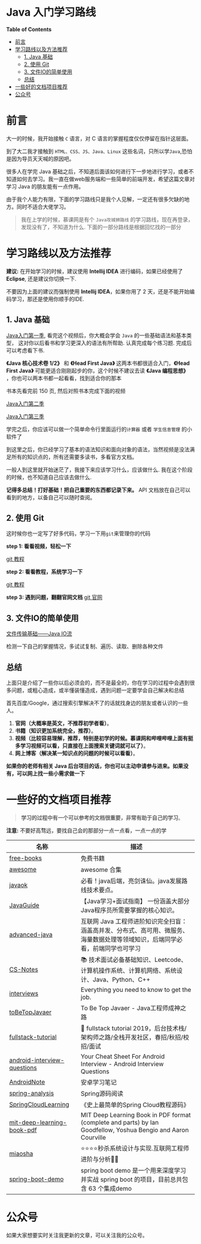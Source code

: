 <h1> Java 入门学习路线 </h1>

**Table of Contents**

- [前言](#%e5%89%8d%e8%a8%80)
- [学习路线以及方法推荐](#%e5%ad%a6%e4%b9%a0%e8%b7%af%e7%ba%bf%e4%bb%a5%e5%8f%8a%e6%96%b9%e6%b3%95%e6%8e%a8%e8%8d%90)
  - [1. Java 基础](#1-java-%e5%9f%ba%e7%a1%80)
  - [2. 使用 Git](#2-%e4%bd%bf%e7%94%a8-git)
  - [3. 文件IO的简单使用](#3-%e6%96%87%e4%bb%b6io%e7%9a%84%e7%ae%80%e5%8d%95%e4%bd%bf%e7%94%a8)
  - [总结](#%e6%80%bb%e7%bb%93)
- [一些好的文档项目推荐](#%e4%b8%80%e4%ba%9b%e5%a5%bd%e7%9a%84%e6%96%87%e6%a1%a3%e9%a1%b9%e7%9b%ae%e6%8e%a8%e8%8d%90)
- [公众号](#%e5%85%ac%e4%bc%97%e5%8f%b7)

# 前言

大一的时候，我开始接触 `C` 语言，对 C 语言的掌握程度仅仅停留在指针这层面。

到了大二我才接触到 `HTML、CSS、JS、Java、Linux` 这些名词，只所以学`Java`,恐怕是因为导员天天喊的原因吧。

很多人在学完 Java 基础之后，不知道后面该如何进行下一步地进行学习，或者不知道如何去学习。我一直在做web服务端和一些简单的前端开发，希望这篇文章对学习 Java 的朋友能有一点作用。

由于我个人能力有限，下面的学习路线只是我个人见解，一定还有很多欠缺的地方。同时不适合大佬学习。

> 我在上学的时候，慕课网是有个 `Java攻城狮路线` 的学习路线，现在再登录，发现没有了，不知道为什么. 下面的一部分路线是根据回忆找的一部分

# 学习路线以及方法推荐

**建议:** 在开始学习的时候，建议使用 **Intellij IDEA** 进行编码，如果已经使用了 **Eclipse**, 还是建议你切换一下.

不要因为上面的建议而强制使用 **Intellij IDEA**，如果你用了 2 天，还是不能开始编码学习，那还是使用你顺手的IDE. 

## 1. Java 基础

[Java入门第一季](https://www.imooc.com/learn/85), 看完这个视频后，你大概会学会 `Java` 的一些基础语法和基本类型， 这对你以后看书和学习更深入的语法有所帮助. 认真完成每个练习题. 完成后可以考虑看下书.

**《Java 核心技术卷 1/2》** 和 **《Head First Java》** 这两本书都很适合入门，**《Head First Java》** 可能更适合刚刚起步的你，这个时候不建议去读 **《Java 编程思想》**
，你也可以两本书都一起看看，找到适合你的那本

书本先看完前 150 页, 然后对照书本完成下面的视频

[Java入门第二季](https://www.imooc.com/learn/124)

[Java入门第三季](https://www.imooc.com/learn/110)

学完之后，你应该可以做一个简单命令行里面运行的`计算器` 或者 `学生信息管理` 的小软件了

到这里之后，你已经学习了基本的语法知识和面向对象的语法，当然视频是没法满足所有的知识点的，所有还需要多读书，多看官方文档。

一般人到这里就开始迷茫了，我接下来应该学习什么，应该做什么. 我在这个阶段的时候，也不知道自己应该去做什么.

**记得多总结！打好基础！把自己重要的东西都记录下来。** API 文档放在自己可以看到的地方，以备自己可以随时查阅。

## 2. 使用 Git

这时候你也一定写了好多代码，学习一下用`git`来管理你的代码

**step 1: 看看视频，轻松一下**

[git 教程](https://www.imooc.com/learn/1052)

**step 2: 看看教程，系统学习一下**

[git 教程](https://www.liaoxuefeng.com/wiki/896043488029600)

**step 3: 遇到问题，翻翻官网文档**
[git 官网](https://git-scm.com/docs)

## 3. 文件IO的简单使用

[文件传输基础——Java IO流](https://www.imooc.com/learn/123)

检测一下自己的掌握情况，多试试复制、遍历、读取、删除各种文件


## 总结

上面只是介绍了一些你以后必须会的，而不是最全的，你在学习的过程中会遇到很多问题，或粗心造成，或半懂装懂造成，遇到问题一定要学会自己解决和总结

首先百度/Google，通过搜索引擎解决不了的话就找身边的朋友或者认识的一些人。


1. **官网（大概率是英文，不推荐初学者看）**。
2. **书籍（知识更加系统完全，推荐）**。
3. **视频（比较容易理解，推荐，特别是初学的时候。慕课网和哔哩哔哩上面有挺多学习视频可以看，只直接在上面搜索关键词就可以了）**。
4. **网上博客（解决某一知识点的问题的时候可以看看）**。

**如果你的老师有相关 Java 后台项目的话，你也可以主动申请参与进来。如果没有，可以网上找一些小需求做一下**

# 一些好的文档项目推荐

> **学习的过程中有一个可以参考的文档很重要，非常有助于自己的学习**。

**注意:** 不要好高骛远，要找自己会的那部分一点一点看，一点一点的学

名称 | 描述
---------|----------
 [free-books](https://github.com/ruanyf/free-books) | 免费书籍
 [awesome](https://github.com/topics/awesome) | awesome 合集
 [javaok](https://github.com/xjjdog/javaok) | 必看！java后端，亮剑诛仙。java发展路线技术要点。
 [JavaGuide](https://github.com/Snailclimb/JavaGuide) |【Java学习+面试指南】 一份涵盖大部分Java程序员所需要掌握的核心知识。
 [advanced-java](https://github.com/doocs/advanced-java) | 互联网 Java 工程师进阶知识完全扫盲：涵盖高并发、分布式、高可用、微服务、海量数据处理等领域知识，后端同学必看，前端同学也可学习
 [CS-Notes](https://github.com/CyC2018/CS-Notes) | 📚 技术面试必备基础知识、Leetcode、计算机操作系统、计算机网络、系统设计、Java、Python、C++
 [interviews](https://github.com/kdn251/interviews) | Everything you need to know to get the job.
 [toBeTopJavaer](https://github.com/hollischuang/toBeTopJavaer) | To Be Top Javaer - Java工程师成神之路
 [fullstack-tutorial](https://github.com/frank-lam/fullstack-tutorial) | 🚀 fullstack tutorial 2019，后台技术栈/架构师之路/全栈开发社区，春招/秋招/校招/面试
 [android-interview-questions](https://github.com/MindorksOpenSource/android-interview-questions) | Your Cheat Sheet For Android Interview - Android Interview Questions
 [AndroidNote](https://github.com/GcsSloop/AndroidNote) | 安卓学习笔记
 [spring-analysis](https://github.com/seaswalker/spring-analysis) | Spring源码阅读
 [SpringCloudLearning](https://github.com/forezp/SpringCloudLearning) |《史上最简单的Spring Cloud教程源码》
 [mit-deep-learning-book-pdf](https://github.com/janishar/mit-deep-learning-book-pdf) | MIT Deep Learning Book in PDF format (complete and parts) by Ian Goodfellow, Yoshua Bengio and Aaron Courville
 [miaosha](https://github.com/qiurunze123/miaosha) | ⭐⭐⭐⭐秒杀系统设计与实现.互联网工程师进阶与分析🙋🐓
 [spring-boot-demo](https://github.com/xkcoding/spring-boot-demo) | spring boot demo 是一个用来深度学习并实战 spring boot 的项目，目前总共包含 63 个集成demo

# 公众号

如果大家想要实时关注我更新的文章，可以关注我的公众号。


